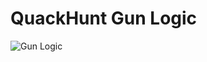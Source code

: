 # QuackHunt Gun Logic

<!---
```plantuml
@startuml Gun Logic

actor "User" as user
participant "Controller" as controller
participant "Button" as button
participant "LED" as led
participant "RGB Sensor" as rgb_sensor
participant "UART" as uart
participant "LCD Display" as lcd

== Setup ==
user -> controller: Power Up
activate controller
activate controller
controller -> controller: Initialize global variables
activate button
activate button
activate led
activate led
activate rgb_sensor
activate rgb_sensor
controller -> uart: Initialize UART with 74880 baud rate
activate uart
activate uart
controller -> lcd: Initialize LCD with RGB backlight as white
activate lcd
activate lcd
controller -> controller: Initialize File System
group Wi-Fi Subroutine
    controller -> controller: Get Wi-Fi credentials from File System
    controller -> controller: Check if Wi-Fi credentials are valid
    alt Wi-Fi credentials are valid
        controller -> lcd: Show connection progress
        controller -> controller: Connect to Wi-Fi
        alt Wi-Fi connection failed
            controller -> controller: Go to Wi-Fi Portal Setup
        end
    end
    opt User decides
        user -> button: Press button
    end
    controller <- button: Read button state
    alt Wi-Fi is not connected || Wi-Fi credentials are not valid || Button is pressed
        controller -> controller: Launch Wi-Fi Portal Setup
        controller -> controller: Get Wi-Fi credentials from Wi-Fi Portal Setup
        controller -> controller: Save Wi-Fi credentials to File System
        controller -> controller: Reboot
        deactivate rgb_sensor
        deactivate led
        deactivate button
        deactivate lcd
        deactivate uart
        deactivate controller
    end
end
group WebSocket Subroutine
    controller -> controller: Launch WebSocket
    controller -> controller: Setup WebSocket callbacks
    group WebSocket Callbacks
        group On WebSocket connected
            controller -> controller: Assign connection ID to global variable
            controller -> led: Turn on LED
            controller -> controller: Send WebSocket message with hardware specs
        end
        group On WebSocket message received
            controller -> lcd: Show received message
        end
    end
end

== Main Loop ==
controller -> controller: WebSocket Tick
controller -> controller: Check if WebSocket is connected
alt WebSocket is not connected
    controller -> led: Blink LED
end
opt User decides
    user -> button: Press/Hold button (Shoot)
end
controller <- button: Read button state
alt Button is pressed
    controller <- rgb_sensor: Read RGB sensor data
    controller -> controller: Send WebSocket message with color data and shot set to true
else Button is holded
    controller <- rgb_sensor: Read RGB sensor data
    controller -> controller: Send WebSocket message with color data and shot set to false
end
deactivate rgb_sensor
deactivate led
deactivate button
deactivate lcd
deactivate uart
deactivate controller

@enduml
```
-->

![Gun Logic](https://www.plantuml.com/plantuml/dsvg/pLL1Roid4BxlhnZbr1wYzb2fJrLTlHUxBusKgfKtKOyL2-DTP0mhcBMLAZ--i3YBsUBOogcMekp0pCV7D_3nsH6pDEmKt0yQ7aqhULKnJiR2pRD3UmFCmU0_gjxdIIvxfWbkbaQJDKeT4_WKvcbt0v7HOqepVkRJZx-knZc58fzOtzz1ZTgP26_RvcyNmXdyyvVrKoJeHsVGonMifEiLUubBS55LYuL7fQ67nQ8AUuBRNqwe_mH_ceCVVEw307BF24zcYsFfSmxre2L9fkG_2Aqo3LEmPrQoHg5BI56Jyt7GfHmaHOfZEQ-WJiOew0O7IHty-CEdJzz3mmO1rcCai52JHpbe43J3z897oD2xXl6jacr7GVf39q-GGs4UN2NYLwaGwXT7kAjQQtmF_vAtNoNKG-CZaXehyB_pMFT8nn9kKQ0Em0usrkmoxFT1bXtoBSXD0ObPX3rJKemGJD75dF0hQ5ftvX36DNAIHaDlJMlHkRocJ2zM0PcuU2p9wIJW3PCA4vKByfa9rLyJIqp5gpILemvGwR_f2OA1W40k1IRwRnSl7dP_wSBcZb52oCdyV3kbhv69Om2E6E5CR-b06thR9mfuVIrt8gJ5ReIKw5IXkWzyK5mXzoCRDE_EY_B1u_WXl9hjiG189Z_T5t7Ms1X3KwB0WhsKPXMAqd1iLB605mk2qvJ64yVfZ8I_enLWKnk-HRhU3cBlKkM5z1efMuSpfOB9nMCzPx7CPbF67pebfHDwvGtyufnizUa5VbW1cVdpyWwQGcylJuFLu8lzstlbmZLgSS9xXywn5gFPTyoAGxXChaVkCZCeRZs7iCXHxWiA52nnIdwhBZeFwlZC_ywatw8nurD_Vck9qfFas-eAuqyLqfsqa2dAfd8Fgixquav9lGsT67aN7RFebj_zPjHaWjzuTGnzEq9SQvc1RjdnSeHqvoFA-BZ70H2CMFNnayEDEe80yrckC-IHnxUBx80LAeSd73kZnF-8ueOfXwFaPOUSEUD_7N7cX7C7B3jVzHcr67RgNm00)
